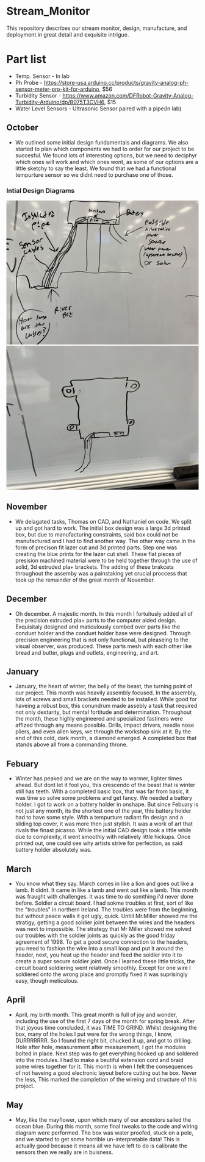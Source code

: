 # Stream_Monitor
This repository describes our stream monitor, design, manufacture, and deployment in great detail and exquisite intrigue. 

# Part list
- Temp. Sensor - In lab
- Ph Probe - https://store-usa.arduino.cc/products/gravity-analog-ph-sensor-meter-pro-kit-for-arduino, $56
- Turbidity Sensor - https://www.amazon.com/DFRobot-Gravity-Analog-Turbidity-Arduino/dp/B075T3CVH6, $15
- Water Level Sensors - Ultrasonic Sensor paired with a pipe(In lab)


## October
+ We outlined some initial design fundamentals and diagrams. We also started to plan which components we had to order for our project to be succesful. We found lots of interesting options, but we need to deciphyr which ones will work and which ones wont, as some of our options are a little sketchy to say the least. We found that we had a functional tempurture sensor so we didnt need to purchase one of those.
### Intial Design Diagrams
![Intial Design Diagrams.](https://github.com/tslingl25/Stream_Monitor/blob/main/images/Intial%20Design%201.jpg)
![Intial Design Diagrams.](https://github.com/tslingl25/Stream_Monitor/blob/main/images/Intial%20Design%202.jpg)

## November
- We delagated tasks, Thomas on CAD, and Nathaniel on code. We split up and got hard to work. The initial box design was a large 3d printed box, but due to manufacturing constraints, said box could not be manufactured and I had to find another way. The other way came in the form of precison fit lazer cut and 3d printed parts. Step one was creating the blue prints for the lazer cut shell. These flat pieces of presision machined material were to be held together through the use of solid, 3d extruded pla+ brackets. The adding of these brakcets throughout the assemby was a painstaking yet crucial proccess that took up the remainder of the great month of November.

## December
- Oh december. A majestic month. In this month I fortuitusly added all of the precision extruded pla+ parts to the computer aided design. Exquisitaly designed and maticulously combed over parts like the conduet holder and the conduet holder base were designed. Through precision engineering that is not only functional, but pleaseing to the visual observer, was produced. These parts mesh with each other like bread and butter, plugs and outlets, engineering, and art.

## January
- January, the heart of winter, the belly of the beast, the turning point of our project. This month was heavily assembly focused. In the assembly, lots of screws and small brackets needed to be installed. While good for haveing a robust box, this conundrum made assebly a task that required not only dextarity, but mental fortitude and determination. Throughout the month, these highly engineered and specialized fastiners were affized through any means possible. Drills, impact drivers, needle nose pliers, and even allen keys, we through the workshop sink at it. By the end of this cold, dark month, a diamond emerged. A completed box that stands above all from a commanding throne.

## Febuary
- Winter has peaked and we are on the way to warmer, lighter times ahead. But dont let it fool you, this crescendo of the beast that is winter still has teeth. With a completed basic box, that was far from basic, it was time so solve some problems and get fancy. We needed a battery holder. I got to work on a battery holder in onshape. But since Febuary is not just any month, its the shortest one of the year, this battery holder had to have some style. With a tempurture radiant fin design and a sliding top cover, it was more then just stylish. It was a work of art that rivals the finast picasso. While the initial CAD design took a little while due to complexity, it went smoothly with relatively little hickups. Once printed out, one could see why artists strive for perfection, as said battery holder absolutely was.

## March
- You know what they say. March comes in like a lion and goes out like a lamb. It didnt. It came in like a lamb and went out like a lamb. This month was fraught with challenges. It was time to do somthing i'd never done before. Soldier a circuit board. I had sokme troubles at first, sort of like the "troubles" in northern Ireland. The troubles were from the beginning, but without peace walls it got ugly, quick. Untill Mr.Miller showed me the stratigy, getting a good soldier joint between the wires and the headers was next to impossible. The strategy that Mr Miller showed me solved our troubles with the soldier joints as quickly as the good friday agreement of 1998. To get a good secure connection to the headers, you need to fashion the wire into a small loop and put it around the header, next, you heat up the header and feed the soldier into it to create a super secure soldier joint. Once I learned these little tricks, the circuit board soldiering went relatively smoothly. Except for one wire I soldiered onto the wrong place and promptly fixed it was suprisingly easy, though meticulous.

## April
- April, my birth month. This great month is full of joy and wonder, including the use of the first 7 days of the month for spring break. After that joyous time concluded, it was TIME TO GRIND. Whilst designing the box, many of the holes I put were for the wrong things, I know, DURRRRRRR. So I found the right bit, chucked it up, and got to drilling. Hole after hole, measurement after measurement, I got the modules bolted in place. Next step was to get everything hooked up and soldered into the modules. I had to make a beutiful extension cord and braid some wires together for it. This month is when I felt the consequences of not haveing a good electronic layout before cutting out he box. Never the less, This marked the completion of the wireing and structure of this project.

## May
- May, like the mayflower, upon which many of our ancestors sailed the ocean blue. During this month, some final tweaks to the code and wiring diagram were performed. The box was water proofed, stuck on a pole, and we started to get some horrible un-interpretable data! This is actually good because it means all we have left to do is calibrate the sensors then we really are in buisness.
